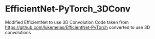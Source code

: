 # EfficientNet-PyTorch_3DConv
Modified EfficientNet to use 3D Convolution
Code taken from https://github.com/lukemelas/EfficientNet-PyTorch converted to use 3D convolutions
